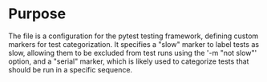 # Purpose
The file is a configuration for the pytest testing framework, defining custom markers for test categorization. It specifies a "slow" marker to label tests as slow, allowing them to be excluded from test runs using the '-m "not slow"' option, and a "serial" marker, which is likely used to categorize tests that should be run in a specific sequence.
